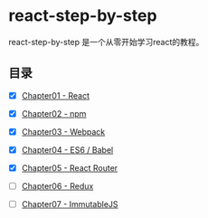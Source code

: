 # react-step-by-step

react-step-by-step 是一个从零开始学习react的教程。

## 目录

- [x] [Chapter01 - React]()
- [x] [Chapter02 - npm]()
- [x] [Chapter03 - Webpack]()
- [x] [Chapter04 - ES6 / Babel]()
- [x] [Chapter05 - React Router]()
- [ ] [Chapter06 - Redux]()
- [ ] [Chapter07 - ImmutableJS]()


